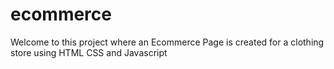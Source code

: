 # ecommerce
Welcome to this project where an Ecommerce Page is created for a clothing store using HTML CSS and Javascript
